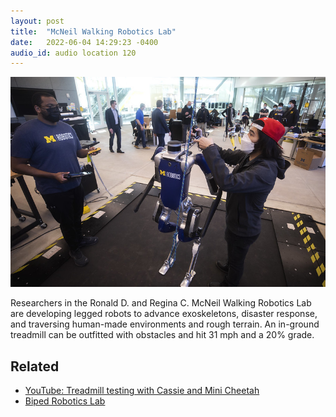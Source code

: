 ```yaml
---
layout: post
title:  "McNeil Walking Robotics Lab"
date:   2022-06-04 14:29:23 -0400
audio_id: audio location 120
---
```


![Digit robot on the treadmill](/assets/images/120-walk-lab.jpg)

Researchers in the Ronald D. and Regina C. McNeil Walking Robotics Lab are developing legged robots to advance exoskeletons, disaster response, and traversing human-made environments and rough terrain. An in-ground treadmill can be outfitted with obstacles and hit 31 mph and a 20% grade.



## Related
* [YouTube: Treadmill testing with Cassie and Mini Cheetah](https://www.youtube.com/watch?v=-UTkbmWdyyA)
* [Biped Robotics Lab](https://www.biped.solutions)
